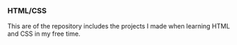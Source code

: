 ### HTML/CSS

This are of the repository includes the projects I made when learning HTML and CSS in my free time.